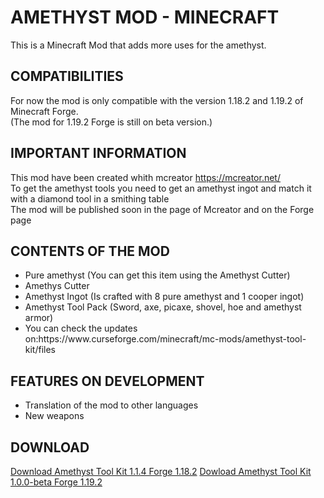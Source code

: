 # AMETHYST MOD - MINECRAFT
This is a Minecraft Mod that adds more uses for the amethyst.

## COMPATIBILITIES
For now the mod is only compatible with the version 1.18.2 and 1.19.2 of Minecraft Forge.<br/>(The mod for 1.19.2 Forge is still on beta version.)

## IMPORTANT INFORMATION
This mod have been created whith mcreator https://mcreator.net/ <br/>
To get the amethyst tools you need to get an amethyst ingot and match it with a diamond tool in a smithing table<br/>
The mod will be published soon in the page of Mcreator and on the Forge page

## CONTENTS OF THE MOD
<ul>
  <li>Pure amethyst (You can get this item using the Amethyst Cutter)</li>
  <li>Amethys Cutter</li>
  <li>Amethyst Ingot (Is crafted with 8 pure amethyst and 1 cooper ingot)</li>
  <li>Amethyst Tool Pack (Sword, axe, picaxe, shovel, hoe and amethyst armor)</li>
  <li>You can check the updates on:https://www.curseforge.com/minecraft/mc-mods/amethyst-tool-kit/files</li>
</ul>

## FEATURES ON DEVELOPMENT
<ul>
  <li>Translation of the mod to other languages</li>
  <li>New weapons</li>
</ul>

## DOWNLOAD
[Download Amethyst Tool Kit 1.1.4 Forge 1.18.2](https://github.com/aaronrojas32/amethyst_minecraft_mod/raw/main/AmethystTools_1.1.4.jar)
[Dowload Amethyst Tool Kit 1.0.0-beta Forge 1.19.2](https://github.com/aaronrojas32/amethyst_minecraft_mod/raw/v1.0.0-beta/AmethystTools_1.0.0_beta_1.19.2.jar)
